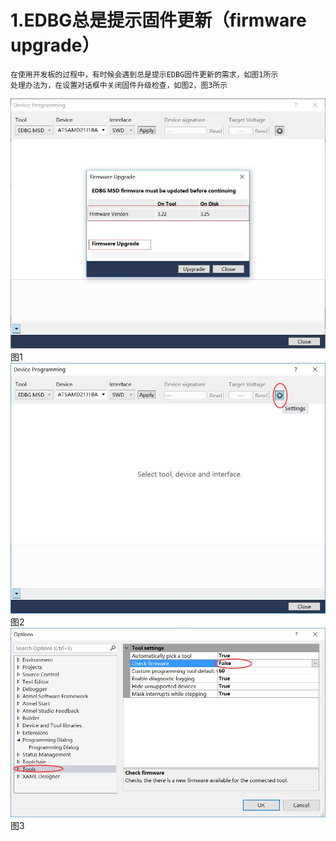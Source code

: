 # 1.EDBG总是提示固件更新（firmware upgrade）
```
在使用开发板的过程中，有时候会遇到总是提示EDBG固件更新的需求，如图1所示
处理办法为，在设置对话框中关闭固件升级检查，如图2，图3所示
```
![images](https://github.com/yuchengstudio/EDBG/blob/master/picture/EDBG_001.jpg)
                                    图1
![images](https://github.com/yuchengstudio/EDBG/blob/master/picture/EDBG_002.jpg)
                                    图2
![images](https://github.com/yuchengstudio/EDBG/blob/master/picture/EDBG_003.jpg)
                                    图3
